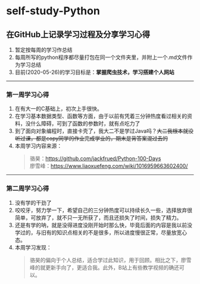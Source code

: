 # **self-study-Python**
## **在GitHub上记录学习过程及分享学习心得**
1. 暂定按每周的学习作总结
2. 每周所写的python程序都尽量打包在同一个文件夹里，并附上一个.md文件作为学习总结
3. 目前(2020-05-26)的学习目标是：**掌握爬虫技术，学习搭建个人网站**
---
### **第一周学习心得**
1. 在有大一的C基础上，初次上手很快。
2. 在学习基本数据类型、函数等方面，由于以前有凭着三分钟热度看过相关的资料，没什么障碍，可到了函数的参数时，就有点吃力了
3. 到了面向对象编程时，直接卡壳了，我大二不是学过Java吗？~~大二我根本就没听过课，都是copy同学的作业完成学业的，期末是背答案混过去的~~
4. 本周学习内容来源：<br/>
    > 骆昊：<https://github.com/jackfrued/Python-100-Days><br/>
    > 廖雪峰：<https://www.liaoxuefeng.com/wiki/1016959663602400/><br/>
---
### **第二周学习心得**
1. 没有学的干劲了
2. 咬咬牙，努力学一下，希望自己的三分钟热度可以持续长久一些，选择放弃很简单，可放弃了，就不只一无所获了，而且还损失了时间，损失了精力。
3. 还是有学的呐，就是没得进度没刚开始时那么快，毕竟后面的内容是我以前没学过的，与旧有的知识点相关的不是很多，所以进度慢很正常，尽量放宽心态。
4. 本周学习发现：
    >骆昊的偏向于个人总结，适合学过此知识，用于回顾。相比之下，廖雪峰的就更新手向了，更适合我。此外，B站上有些教学视频的确还可以。